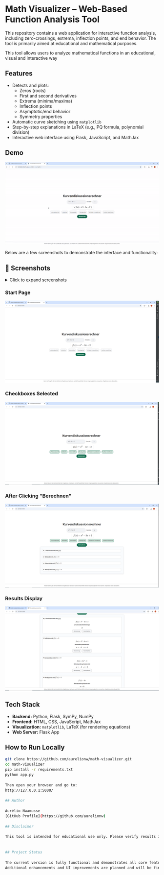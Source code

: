 # Math Visualizer – Web-Based Function Analysis Tool

This repository contains a web application for interactive function analysis, including zero-crossings, extrema, inflection points, and end behavior. The tool is primarily aimed at educational and mathematical purposes.

This tool allows users to analyze mathematical functions in an educational, visual and interactive way

## Features

- Detects and plots:
  - Zeros (roots)
  - First and second derivatives
  - Extrema (minima/maxima)
  - Inflection points
  - Asymptotic/end behavior
  - Symmetry properties
- Automatic curve sketching using `matplotlib`
- Step-by-step explanations in LaTeX (e.g., PQ formula, polynomial division)
- Interactive web interface using Flask, JavaScript, and MathJax

## Demo


![Demo of the Math Visualizer](demo/demo_gif.gif)

Below are a few screenshots to demonstrate the interface and functionality:

## 📸 Screenshots

<details>
  <summary>Click to expand screenshots</summary>

  ### Start Page
  ![Start Page](demo_screenshot/01_Starting_page.PNG)

  ### Checkboxes Selected
  ![Checkboxes Selected](demo_screenshot/02_Checkboxes_selected.PNG)

  ### After Clicking "Berechnen"
  ![Calculation Triggered](demo_screenshot/03_Clicked_berechnen.PNG)

  ### Results Display
  ![Results](demo_screenshot/04_display_of_solution.PNG)
  


</details>

### Start Page
![Start Page](demo_screenshot/01_Starting_page.PNG)

### Checkboxes Selected
![Checkboxes Selected](demo_screenshot/02_Checkboxes_selected.PNG)

### After Clicking "Berechnen"
![Calculation Triggered](demo_screenshot/03_Clicked_berechnen.PNG)

### Results Display
![Results](demo_screenshot/04_display_of_solution.PNG)


## Tech Stack

- **Backend:** Python, Flask, SymPy, NumPy
- **Frontend:** HTML, CSS, JavaScript, MathJax
- **Visualization:** `matplotlib`, LaTeX (for rendering equations)
- **Web Server:** Flask App

## How to Run Locally

```bash
git clone https://github.com/aurelionw/math-visualizer.git
cd math-visualizer
pip install -r requirements.txt
python app.py

Then open your browser and go to:
http://127.0.0.1:5000/

## Author

Aurélio Nwamusse  
[GitHub Profile](https://github.com/aurelionw)

## Disclaimer

This tool is intended for educational use only. Please verify results in academic or professional contexts.


## Project Status

The current version is fully functional and demonstrates all core features, including symbolic analysis and derivtives.
Additional enhancements and UI improvements are planned and will be finalized by **October 2025**.
